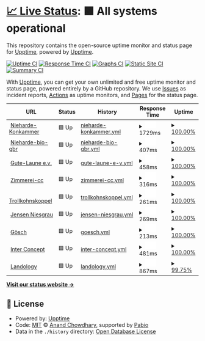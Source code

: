 # [📈 Live Status](https://demo.upptime.js.org): <!--live status--> **🟩 All systems operational**

This repository contains the open-source uptime monitor and status page for [Upptime](https://upptime.js.org), powered by [Upptime](https://github.com/upptime/upptime).

[![Uptime CI](https://github.com/upptime/upptime/workflows/Uptime%20CI/badge.svg)](https://github.com/upptime/upptime/actions?query=workflow%3A%22Uptime+CI%22)
[![Response Time CI](https://github.com/upptime/upptime/workflows/Response%20Time%20CI/badge.svg)](https://github.com/upptime/upptime/actions?query=workflow%3A%22Response+Time+CI%22)
[![Graphs CI](https://github.com/upptime/upptime/workflows/Graphs%20CI/badge.svg)](https://github.com/upptime/upptime/actions?query=workflow%3A%22Graphs+CI%22)
[![Static Site CI](https://github.com/upptime/upptime/workflows/Static%20Site%20CI/badge.svg)](https://github.com/upptime/upptime/actions?query=workflow%3A%22Static+Site+CI%22)
[![Summary CI](https://github.com/upptime/upptime/workflows/Summary%20CI/badge.svg)](https://github.com/upptime/upptime/actions?query=workflow%3A%22Summary+CI%22)

With [Upptime](https://upptime.js.org), you can get your own unlimited and free uptime monitor and status page, powered entirely by a GitHub repository. We use [Issues](https://github.com/upptime/upptime/issues) as incident reports, [Actions](https://github.com/upptime/upptime/actions) as uptime monitors, and [Pages](https://demo.upptime.js.org) for the status page.

<!--start: status pages-->
<!-- This summary is generated by Upptime (https://github.com/upptime/upptime) -->
<!-- Do not edit this manually, your changes will be overwritten -->
<!-- prettier-ignore -->
| URL | Status | History | Response Time | Uptime |
| --- | ------ | ------- | ------------- | ------ |
| <img alt="" src="https://icons.duckduckgo.com/ip3/nieharde-kornkammer.de.ico" height="13"> [Nieharde-Konkammer](https://nieharde-kornkammer.de) | 🟩 Up | [nieharde-konkammer.yml](https://github.com/sneezegray/uptime/commits/HEAD/history/nieharde-konkammer.yml) | <details><summary><img alt="Response time graph" src="./graphs/nieharde-konkammer/response-time-week.png" height="20"> 1729ms</summary><br><a href="https://demo.upptime.js.org/history/nieharde-konkammer"><img alt="Response time 1848" src="https://img.shields.io/endpoint?url=https%3A%2F%2Fraw.githubusercontent.com%2Fsneezegray%2Fuptime%2FHEAD%2Fapi%2Fnieharde-konkammer%2Fresponse-time.json"></a><br><a href="https://demo.upptime.js.org/history/nieharde-konkammer"><img alt="24-hour response time 1593" src="https://img.shields.io/endpoint?url=https%3A%2F%2Fraw.githubusercontent.com%2Fsneezegray%2Fuptime%2FHEAD%2Fapi%2Fnieharde-konkammer%2Fresponse-time-day.json"></a><br><a href="https://demo.upptime.js.org/history/nieharde-konkammer"><img alt="7-day response time 1729" src="https://img.shields.io/endpoint?url=https%3A%2F%2Fraw.githubusercontent.com%2Fsneezegray%2Fuptime%2FHEAD%2Fapi%2Fnieharde-konkammer%2Fresponse-time-week.json"></a><br><a href="https://demo.upptime.js.org/history/nieharde-konkammer"><img alt="30-day response time 1835" src="https://img.shields.io/endpoint?url=https%3A%2F%2Fraw.githubusercontent.com%2Fsneezegray%2Fuptime%2FHEAD%2Fapi%2Fnieharde-konkammer%2Fresponse-time-month.json"></a><br><a href="https://demo.upptime.js.org/history/nieharde-konkammer"><img alt="1-year response time 1848" src="https://img.shields.io/endpoint?url=https%3A%2F%2Fraw.githubusercontent.com%2Fsneezegray%2Fuptime%2FHEAD%2Fapi%2Fnieharde-konkammer%2Fresponse-time-year.json"></a></details> | <details><summary><a href="https://demo.upptime.js.org/history/nieharde-konkammer">100.00%</a></summary><a href="https://demo.upptime.js.org/history/nieharde-konkammer"><img alt="All-time uptime 100.00%" src="https://img.shields.io/endpoint?url=https%3A%2F%2Fraw.githubusercontent.com%2Fsneezegray%2Fuptime%2FHEAD%2Fapi%2Fnieharde-konkammer%2Fuptime.json"></a><br><a href="https://demo.upptime.js.org/history/nieharde-konkammer"><img alt="24-hour uptime 100.00%" src="https://img.shields.io/endpoint?url=https%3A%2F%2Fraw.githubusercontent.com%2Fsneezegray%2Fuptime%2FHEAD%2Fapi%2Fnieharde-konkammer%2Fuptime-day.json"></a><br><a href="https://demo.upptime.js.org/history/nieharde-konkammer"><img alt="7-day uptime 100.00%" src="https://img.shields.io/endpoint?url=https%3A%2F%2Fraw.githubusercontent.com%2Fsneezegray%2Fuptime%2FHEAD%2Fapi%2Fnieharde-konkammer%2Fuptime-week.json"></a><br><a href="https://demo.upptime.js.org/history/nieharde-konkammer"><img alt="30-day uptime 100.00%" src="https://img.shields.io/endpoint?url=https%3A%2F%2Fraw.githubusercontent.com%2Fsneezegray%2Fuptime%2FHEAD%2Fapi%2Fnieharde-konkammer%2Fuptime-month.json"></a><br><a href="https://demo.upptime.js.org/history/nieharde-konkammer"><img alt="1-year uptime 100.00%" src="https://img.shields.io/endpoint?url=https%3A%2F%2Fraw.githubusercontent.com%2Fsneezegray%2Fuptime%2FHEAD%2Fapi%2Fnieharde-konkammer%2Fuptime-year.json"></a></details>
| <img alt="" src="https://icons.duckduckgo.com/ip3/nieharde-bio-gbr.de.ico" height="13"> [Nieharde-bio-gbr](https://Nieharde-bio-gbr.de) | 🟩 Up | [nieharde-bio-gbr.yml](https://github.com/sneezegray/uptime/commits/HEAD/history/nieharde-bio-gbr.yml) | <details><summary><img alt="Response time graph" src="./graphs/nieharde-bio-gbr/response-time-week.png" height="20"> 407ms</summary><br><a href="https://demo.upptime.js.org/history/nieharde-bio-gbr"><img alt="Response time 371" src="https://img.shields.io/endpoint?url=https%3A%2F%2Fraw.githubusercontent.com%2Fsneezegray%2Fuptime%2FHEAD%2Fapi%2Fnieharde-bio-gbr%2Fresponse-time.json"></a><br><a href="https://demo.upptime.js.org/history/nieharde-bio-gbr"><img alt="24-hour response time 190" src="https://img.shields.io/endpoint?url=https%3A%2F%2Fraw.githubusercontent.com%2Fsneezegray%2Fuptime%2FHEAD%2Fapi%2Fnieharde-bio-gbr%2Fresponse-time-day.json"></a><br><a href="https://demo.upptime.js.org/history/nieharde-bio-gbr"><img alt="7-day response time 407" src="https://img.shields.io/endpoint?url=https%3A%2F%2Fraw.githubusercontent.com%2Fsneezegray%2Fuptime%2FHEAD%2Fapi%2Fnieharde-bio-gbr%2Fresponse-time-week.json"></a><br><a href="https://demo.upptime.js.org/history/nieharde-bio-gbr"><img alt="30-day response time 357" src="https://img.shields.io/endpoint?url=https%3A%2F%2Fraw.githubusercontent.com%2Fsneezegray%2Fuptime%2FHEAD%2Fapi%2Fnieharde-bio-gbr%2Fresponse-time-month.json"></a><br><a href="https://demo.upptime.js.org/history/nieharde-bio-gbr"><img alt="1-year response time 371" src="https://img.shields.io/endpoint?url=https%3A%2F%2Fraw.githubusercontent.com%2Fsneezegray%2Fuptime%2FHEAD%2Fapi%2Fnieharde-bio-gbr%2Fresponse-time-year.json"></a></details> | <details><summary><a href="https://demo.upptime.js.org/history/nieharde-bio-gbr">100.00%</a></summary><a href="https://demo.upptime.js.org/history/nieharde-bio-gbr"><img alt="All-time uptime 100.00%" src="https://img.shields.io/endpoint?url=https%3A%2F%2Fraw.githubusercontent.com%2Fsneezegray%2Fuptime%2FHEAD%2Fapi%2Fnieharde-bio-gbr%2Fuptime.json"></a><br><a href="https://demo.upptime.js.org/history/nieharde-bio-gbr"><img alt="24-hour uptime 100.00%" src="https://img.shields.io/endpoint?url=https%3A%2F%2Fraw.githubusercontent.com%2Fsneezegray%2Fuptime%2FHEAD%2Fapi%2Fnieharde-bio-gbr%2Fuptime-day.json"></a><br><a href="https://demo.upptime.js.org/history/nieharde-bio-gbr"><img alt="7-day uptime 100.00%" src="https://img.shields.io/endpoint?url=https%3A%2F%2Fraw.githubusercontent.com%2Fsneezegray%2Fuptime%2FHEAD%2Fapi%2Fnieharde-bio-gbr%2Fuptime-week.json"></a><br><a href="https://demo.upptime.js.org/history/nieharde-bio-gbr"><img alt="30-day uptime 100.00%" src="https://img.shields.io/endpoint?url=https%3A%2F%2Fraw.githubusercontent.com%2Fsneezegray%2Fuptime%2FHEAD%2Fapi%2Fnieharde-bio-gbr%2Fuptime-month.json"></a><br><a href="https://demo.upptime.js.org/history/nieharde-bio-gbr"><img alt="1-year uptime 100.00%" src="https://img.shields.io/endpoint?url=https%3A%2F%2Fraw.githubusercontent.com%2Fsneezegray%2Fuptime%2FHEAD%2Fapi%2Fnieharde-bio-gbr%2Fuptime-year.json"></a></details>
| <img alt="" src="https://icons.duckduckgo.com/ip3/gute-laune.org.ico" height="13"> [Gute-Laune e.v.](https://gute-laune.org) | 🟩 Up | [gute-laune-e-v.yml](https://github.com/sneezegray/uptime/commits/HEAD/history/gute-laune-e-v.yml) | <details><summary><img alt="Response time graph" src="./graphs/gute-laune-e-v/response-time-week.png" height="20"> 458ms</summary><br><a href="https://demo.upptime.js.org/history/gute-laune-e-v"><img alt="Response time 448" src="https://img.shields.io/endpoint?url=https%3A%2F%2Fraw.githubusercontent.com%2Fsneezegray%2Fuptime%2FHEAD%2Fapi%2Fgute-laune-e-v%2Fresponse-time.json"></a><br><a href="https://demo.upptime.js.org/history/gute-laune-e-v"><img alt="24-hour response time 542" src="https://img.shields.io/endpoint?url=https%3A%2F%2Fraw.githubusercontent.com%2Fsneezegray%2Fuptime%2FHEAD%2Fapi%2Fgute-laune-e-v%2Fresponse-time-day.json"></a><br><a href="https://demo.upptime.js.org/history/gute-laune-e-v"><img alt="7-day response time 458" src="https://img.shields.io/endpoint?url=https%3A%2F%2Fraw.githubusercontent.com%2Fsneezegray%2Fuptime%2FHEAD%2Fapi%2Fgute-laune-e-v%2Fresponse-time-week.json"></a><br><a href="https://demo.upptime.js.org/history/gute-laune-e-v"><img alt="30-day response time 461" src="https://img.shields.io/endpoint?url=https%3A%2F%2Fraw.githubusercontent.com%2Fsneezegray%2Fuptime%2FHEAD%2Fapi%2Fgute-laune-e-v%2Fresponse-time-month.json"></a><br><a href="https://demo.upptime.js.org/history/gute-laune-e-v"><img alt="1-year response time 448" src="https://img.shields.io/endpoint?url=https%3A%2F%2Fraw.githubusercontent.com%2Fsneezegray%2Fuptime%2FHEAD%2Fapi%2Fgute-laune-e-v%2Fresponse-time-year.json"></a></details> | <details><summary><a href="https://demo.upptime.js.org/history/gute-laune-e-v">100.00%</a></summary><a href="https://demo.upptime.js.org/history/gute-laune-e-v"><img alt="All-time uptime 100.00%" src="https://img.shields.io/endpoint?url=https%3A%2F%2Fraw.githubusercontent.com%2Fsneezegray%2Fuptime%2FHEAD%2Fapi%2Fgute-laune-e-v%2Fuptime.json"></a><br><a href="https://demo.upptime.js.org/history/gute-laune-e-v"><img alt="24-hour uptime 100.00%" src="https://img.shields.io/endpoint?url=https%3A%2F%2Fraw.githubusercontent.com%2Fsneezegray%2Fuptime%2FHEAD%2Fapi%2Fgute-laune-e-v%2Fuptime-day.json"></a><br><a href="https://demo.upptime.js.org/history/gute-laune-e-v"><img alt="7-day uptime 100.00%" src="https://img.shields.io/endpoint?url=https%3A%2F%2Fraw.githubusercontent.com%2Fsneezegray%2Fuptime%2FHEAD%2Fapi%2Fgute-laune-e-v%2Fuptime-week.json"></a><br><a href="https://demo.upptime.js.org/history/gute-laune-e-v"><img alt="30-day uptime 100.00%" src="https://img.shields.io/endpoint?url=https%3A%2F%2Fraw.githubusercontent.com%2Fsneezegray%2Fuptime%2FHEAD%2Fapi%2Fgute-laune-e-v%2Fuptime-month.json"></a><br><a href="https://demo.upptime.js.org/history/gute-laune-e-v"><img alt="1-year uptime 100.00%" src="https://img.shields.io/endpoint?url=https%3A%2F%2Fraw.githubusercontent.com%2Fsneezegray%2Fuptime%2FHEAD%2Fapi%2Fgute-laune-e-v%2Fuptime-year.json"></a></details>
| <img alt="" src="https://icons.duckduckgo.com/ip3/zimmerei-cc.de.ico" height="13"> [Zimmerei-cc](https://zimmerei-cc.de) | 🟩 Up | [zimmerei-cc.yml](https://github.com/sneezegray/uptime/commits/HEAD/history/zimmerei-cc.yml) | <details><summary><img alt="Response time graph" src="./graphs/zimmerei-cc/response-time-week.png" height="20"> 316ms</summary><br><a href="https://demo.upptime.js.org/history/zimmerei-cc"><img alt="Response time 376" src="https://img.shields.io/endpoint?url=https%3A%2F%2Fraw.githubusercontent.com%2Fsneezegray%2Fuptime%2FHEAD%2Fapi%2Fzimmerei-cc%2Fresponse-time.json"></a><br><a href="https://demo.upptime.js.org/history/zimmerei-cc"><img alt="24-hour response time 326" src="https://img.shields.io/endpoint?url=https%3A%2F%2Fraw.githubusercontent.com%2Fsneezegray%2Fuptime%2FHEAD%2Fapi%2Fzimmerei-cc%2Fresponse-time-day.json"></a><br><a href="https://demo.upptime.js.org/history/zimmerei-cc"><img alt="7-day response time 316" src="https://img.shields.io/endpoint?url=https%3A%2F%2Fraw.githubusercontent.com%2Fsneezegray%2Fuptime%2FHEAD%2Fapi%2Fzimmerei-cc%2Fresponse-time-week.json"></a><br><a href="https://demo.upptime.js.org/history/zimmerei-cc"><img alt="30-day response time 357" src="https://img.shields.io/endpoint?url=https%3A%2F%2Fraw.githubusercontent.com%2Fsneezegray%2Fuptime%2FHEAD%2Fapi%2Fzimmerei-cc%2Fresponse-time-month.json"></a><br><a href="https://demo.upptime.js.org/history/zimmerei-cc"><img alt="1-year response time 376" src="https://img.shields.io/endpoint?url=https%3A%2F%2Fraw.githubusercontent.com%2Fsneezegray%2Fuptime%2FHEAD%2Fapi%2Fzimmerei-cc%2Fresponse-time-year.json"></a></details> | <details><summary><a href="https://demo.upptime.js.org/history/zimmerei-cc">100.00%</a></summary><a href="https://demo.upptime.js.org/history/zimmerei-cc"><img alt="All-time uptime 100.00%" src="https://img.shields.io/endpoint?url=https%3A%2F%2Fraw.githubusercontent.com%2Fsneezegray%2Fuptime%2FHEAD%2Fapi%2Fzimmerei-cc%2Fuptime.json"></a><br><a href="https://demo.upptime.js.org/history/zimmerei-cc"><img alt="24-hour uptime 100.00%" src="https://img.shields.io/endpoint?url=https%3A%2F%2Fraw.githubusercontent.com%2Fsneezegray%2Fuptime%2FHEAD%2Fapi%2Fzimmerei-cc%2Fuptime-day.json"></a><br><a href="https://demo.upptime.js.org/history/zimmerei-cc"><img alt="7-day uptime 100.00%" src="https://img.shields.io/endpoint?url=https%3A%2F%2Fraw.githubusercontent.com%2Fsneezegray%2Fuptime%2FHEAD%2Fapi%2Fzimmerei-cc%2Fuptime-week.json"></a><br><a href="https://demo.upptime.js.org/history/zimmerei-cc"><img alt="30-day uptime 100.00%" src="https://img.shields.io/endpoint?url=https%3A%2F%2Fraw.githubusercontent.com%2Fsneezegray%2Fuptime%2FHEAD%2Fapi%2Fzimmerei-cc%2Fuptime-month.json"></a><br><a href="https://demo.upptime.js.org/history/zimmerei-cc"><img alt="1-year uptime 100.00%" src="https://img.shields.io/endpoint?url=https%3A%2F%2Fraw.githubusercontent.com%2Fsneezegray%2Fuptime%2FHEAD%2Fapi%2Fzimmerei-cc%2Fuptime-year.json"></a></details>
| <img alt="" src="https://icons.duckduckgo.com/ip3/trollkohnskoppel.de.ico" height="13"> [Trollkohnskoppel](https://trollkohnskoppel.de) | 🟩 Up | [trollkohnskoppel.yml](https://github.com/sneezegray/uptime/commits/HEAD/history/trollkohnskoppel.yml) | <details><summary><img alt="Response time graph" src="./graphs/trollkohnskoppel/response-time-week.png" height="20"> 261ms</summary><br><a href="https://demo.upptime.js.org/history/trollkohnskoppel"><img alt="Response time 266" src="https://img.shields.io/endpoint?url=https%3A%2F%2Fraw.githubusercontent.com%2Fsneezegray%2Fuptime%2FHEAD%2Fapi%2Ftrollkohnskoppel%2Fresponse-time.json"></a><br><a href="https://demo.upptime.js.org/history/trollkohnskoppel"><img alt="24-hour response time 237" src="https://img.shields.io/endpoint?url=https%3A%2F%2Fraw.githubusercontent.com%2Fsneezegray%2Fuptime%2FHEAD%2Fapi%2Ftrollkohnskoppel%2Fresponse-time-day.json"></a><br><a href="https://demo.upptime.js.org/history/trollkohnskoppel"><img alt="7-day response time 261" src="https://img.shields.io/endpoint?url=https%3A%2F%2Fraw.githubusercontent.com%2Fsneezegray%2Fuptime%2FHEAD%2Fapi%2Ftrollkohnskoppel%2Fresponse-time-week.json"></a><br><a href="https://demo.upptime.js.org/history/trollkohnskoppel"><img alt="30-day response time 274" src="https://img.shields.io/endpoint?url=https%3A%2F%2Fraw.githubusercontent.com%2Fsneezegray%2Fuptime%2FHEAD%2Fapi%2Ftrollkohnskoppel%2Fresponse-time-month.json"></a><br><a href="https://demo.upptime.js.org/history/trollkohnskoppel"><img alt="1-year response time 266" src="https://img.shields.io/endpoint?url=https%3A%2F%2Fraw.githubusercontent.com%2Fsneezegray%2Fuptime%2FHEAD%2Fapi%2Ftrollkohnskoppel%2Fresponse-time-year.json"></a></details> | <details><summary><a href="https://demo.upptime.js.org/history/trollkohnskoppel">100.00%</a></summary><a href="https://demo.upptime.js.org/history/trollkohnskoppel"><img alt="All-time uptime 100.00%" src="https://img.shields.io/endpoint?url=https%3A%2F%2Fraw.githubusercontent.com%2Fsneezegray%2Fuptime%2FHEAD%2Fapi%2Ftrollkohnskoppel%2Fuptime.json"></a><br><a href="https://demo.upptime.js.org/history/trollkohnskoppel"><img alt="24-hour uptime 100.00%" src="https://img.shields.io/endpoint?url=https%3A%2F%2Fraw.githubusercontent.com%2Fsneezegray%2Fuptime%2FHEAD%2Fapi%2Ftrollkohnskoppel%2Fuptime-day.json"></a><br><a href="https://demo.upptime.js.org/history/trollkohnskoppel"><img alt="7-day uptime 100.00%" src="https://img.shields.io/endpoint?url=https%3A%2F%2Fraw.githubusercontent.com%2Fsneezegray%2Fuptime%2FHEAD%2Fapi%2Ftrollkohnskoppel%2Fuptime-week.json"></a><br><a href="https://demo.upptime.js.org/history/trollkohnskoppel"><img alt="30-day uptime 100.00%" src="https://img.shields.io/endpoint?url=https%3A%2F%2Fraw.githubusercontent.com%2Fsneezegray%2Fuptime%2FHEAD%2Fapi%2Ftrollkohnskoppel%2Fuptime-month.json"></a><br><a href="https://demo.upptime.js.org/history/trollkohnskoppel"><img alt="1-year uptime 100.00%" src="https://img.shields.io/endpoint?url=https%3A%2F%2Fraw.githubusercontent.com%2Fsneezegray%2Fuptime%2FHEAD%2Fapi%2Ftrollkohnskoppel%2Fuptime-year.json"></a></details>
| <img alt="" src="https://icons.duckduckgo.com/ip3/jensen-niesgrau.de.ico" height="13"> [Jensen Niesgrau](https://jensen-niesgrau.de) | 🟩 Up | [jensen-niesgrau.yml](https://github.com/sneezegray/uptime/commits/HEAD/history/jensen-niesgrau.yml) | <details><summary><img alt="Response time graph" src="./graphs/jensen-niesgrau/response-time-week.png" height="20"> 269ms</summary><br><a href="https://demo.upptime.js.org/history/jensen-niesgrau"><img alt="Response time 282" src="https://img.shields.io/endpoint?url=https%3A%2F%2Fraw.githubusercontent.com%2Fsneezegray%2Fuptime%2FHEAD%2Fapi%2Fjensen-niesgrau%2Fresponse-time.json"></a><br><a href="https://demo.upptime.js.org/history/jensen-niesgrau"><img alt="24-hour response time 243" src="https://img.shields.io/endpoint?url=https%3A%2F%2Fraw.githubusercontent.com%2Fsneezegray%2Fuptime%2FHEAD%2Fapi%2Fjensen-niesgrau%2Fresponse-time-day.json"></a><br><a href="https://demo.upptime.js.org/history/jensen-niesgrau"><img alt="7-day response time 269" src="https://img.shields.io/endpoint?url=https%3A%2F%2Fraw.githubusercontent.com%2Fsneezegray%2Fuptime%2FHEAD%2Fapi%2Fjensen-niesgrau%2Fresponse-time-week.json"></a><br><a href="https://demo.upptime.js.org/history/jensen-niesgrau"><img alt="30-day response time 292" src="https://img.shields.io/endpoint?url=https%3A%2F%2Fraw.githubusercontent.com%2Fsneezegray%2Fuptime%2FHEAD%2Fapi%2Fjensen-niesgrau%2Fresponse-time-month.json"></a><br><a href="https://demo.upptime.js.org/history/jensen-niesgrau"><img alt="1-year response time 282" src="https://img.shields.io/endpoint?url=https%3A%2F%2Fraw.githubusercontent.com%2Fsneezegray%2Fuptime%2FHEAD%2Fapi%2Fjensen-niesgrau%2Fresponse-time-year.json"></a></details> | <details><summary><a href="https://demo.upptime.js.org/history/jensen-niesgrau">100.00%</a></summary><a href="https://demo.upptime.js.org/history/jensen-niesgrau"><img alt="All-time uptime 100.00%" src="https://img.shields.io/endpoint?url=https%3A%2F%2Fraw.githubusercontent.com%2Fsneezegray%2Fuptime%2FHEAD%2Fapi%2Fjensen-niesgrau%2Fuptime.json"></a><br><a href="https://demo.upptime.js.org/history/jensen-niesgrau"><img alt="24-hour uptime 100.00%" src="https://img.shields.io/endpoint?url=https%3A%2F%2Fraw.githubusercontent.com%2Fsneezegray%2Fuptime%2FHEAD%2Fapi%2Fjensen-niesgrau%2Fuptime-day.json"></a><br><a href="https://demo.upptime.js.org/history/jensen-niesgrau"><img alt="7-day uptime 100.00%" src="https://img.shields.io/endpoint?url=https%3A%2F%2Fraw.githubusercontent.com%2Fsneezegray%2Fuptime%2FHEAD%2Fapi%2Fjensen-niesgrau%2Fuptime-week.json"></a><br><a href="https://demo.upptime.js.org/history/jensen-niesgrau"><img alt="30-day uptime 100.00%" src="https://img.shields.io/endpoint?url=https%3A%2F%2Fraw.githubusercontent.com%2Fsneezegray%2Fuptime%2FHEAD%2Fapi%2Fjensen-niesgrau%2Fuptime-month.json"></a><br><a href="https://demo.upptime.js.org/history/jensen-niesgrau"><img alt="1-year uptime 100.00%" src="https://img.shields.io/endpoint?url=https%3A%2F%2Fraw.githubusercontent.com%2Fsneezegray%2Fuptime%2FHEAD%2Fapi%2Fjensen-niesgrau%2Fuptime-year.json"></a></details>
| <img alt="" src="https://icons.duckduckgo.com/ip3/goesch.shop.ico" height="13"> [Gösch](https://goesch.shop) | 🟩 Up | [goesch.yml](https://github.com/sneezegray/uptime/commits/HEAD/history/goesch.yml) | <details><summary><img alt="Response time graph" src="./graphs/goesch/response-time-week.png" height="20"> 213ms</summary><br><a href="https://demo.upptime.js.org/history/goesch"><img alt="Response time 189" src="https://img.shields.io/endpoint?url=https%3A%2F%2Fraw.githubusercontent.com%2Fsneezegray%2Fuptime%2FHEAD%2Fapi%2Fgoesch%2Fresponse-time.json"></a><br><a href="https://demo.upptime.js.org/history/goesch"><img alt="24-hour response time 155" src="https://img.shields.io/endpoint?url=https%3A%2F%2Fraw.githubusercontent.com%2Fsneezegray%2Fuptime%2FHEAD%2Fapi%2Fgoesch%2Fresponse-time-day.json"></a><br><a href="https://demo.upptime.js.org/history/goesch"><img alt="7-day response time 213" src="https://img.shields.io/endpoint?url=https%3A%2F%2Fraw.githubusercontent.com%2Fsneezegray%2Fuptime%2FHEAD%2Fapi%2Fgoesch%2Fresponse-time-week.json"></a><br><a href="https://demo.upptime.js.org/history/goesch"><img alt="30-day response time 200" src="https://img.shields.io/endpoint?url=https%3A%2F%2Fraw.githubusercontent.com%2Fsneezegray%2Fuptime%2FHEAD%2Fapi%2Fgoesch%2Fresponse-time-month.json"></a><br><a href="https://demo.upptime.js.org/history/goesch"><img alt="1-year response time 189" src="https://img.shields.io/endpoint?url=https%3A%2F%2Fraw.githubusercontent.com%2Fsneezegray%2Fuptime%2FHEAD%2Fapi%2Fgoesch%2Fresponse-time-year.json"></a></details> | <details><summary><a href="https://demo.upptime.js.org/history/goesch">100.00%</a></summary><a href="https://demo.upptime.js.org/history/goesch"><img alt="All-time uptime 100.00%" src="https://img.shields.io/endpoint?url=https%3A%2F%2Fraw.githubusercontent.com%2Fsneezegray%2Fuptime%2FHEAD%2Fapi%2Fgoesch%2Fuptime.json"></a><br><a href="https://demo.upptime.js.org/history/goesch"><img alt="24-hour uptime 100.00%" src="https://img.shields.io/endpoint?url=https%3A%2F%2Fraw.githubusercontent.com%2Fsneezegray%2Fuptime%2FHEAD%2Fapi%2Fgoesch%2Fuptime-day.json"></a><br><a href="https://demo.upptime.js.org/history/goesch"><img alt="7-day uptime 100.00%" src="https://img.shields.io/endpoint?url=https%3A%2F%2Fraw.githubusercontent.com%2Fsneezegray%2Fuptime%2FHEAD%2Fapi%2Fgoesch%2Fuptime-week.json"></a><br><a href="https://demo.upptime.js.org/history/goesch"><img alt="30-day uptime 100.00%" src="https://img.shields.io/endpoint?url=https%3A%2F%2Fraw.githubusercontent.com%2Fsneezegray%2Fuptime%2FHEAD%2Fapi%2Fgoesch%2Fuptime-month.json"></a><br><a href="https://demo.upptime.js.org/history/goesch"><img alt="1-year uptime 100.00%" src="https://img.shields.io/endpoint?url=https%3A%2F%2Fraw.githubusercontent.com%2Fsneezegray%2Fuptime%2FHEAD%2Fapi%2Fgoesch%2Fuptime-year.json"></a></details>
| <img alt="" src="https://icons.duckduckgo.com/ip3/inter-concept.org.ico" height="13"> [Inter Concept](https://inter-concept.org/) | 🟩 Up | [inter-concept.yml](https://github.com/sneezegray/uptime/commits/HEAD/history/inter-concept.yml) | <details><summary><img alt="Response time graph" src="./graphs/inter-concept/response-time-week.png" height="20"> 481ms</summary><br><a href="https://demo.upptime.js.org/history/inter-concept"><img alt="Response time 483" src="https://img.shields.io/endpoint?url=https%3A%2F%2Fraw.githubusercontent.com%2Fsneezegray%2Fuptime%2FHEAD%2Fapi%2Finter-concept%2Fresponse-time.json"></a><br><a href="https://demo.upptime.js.org/history/inter-concept"><img alt="24-hour response time 422" src="https://img.shields.io/endpoint?url=https%3A%2F%2Fraw.githubusercontent.com%2Fsneezegray%2Fuptime%2FHEAD%2Fapi%2Finter-concept%2Fresponse-time-day.json"></a><br><a href="https://demo.upptime.js.org/history/inter-concept"><img alt="7-day response time 481" src="https://img.shields.io/endpoint?url=https%3A%2F%2Fraw.githubusercontent.com%2Fsneezegray%2Fuptime%2FHEAD%2Fapi%2Finter-concept%2Fresponse-time-week.json"></a><br><a href="https://demo.upptime.js.org/history/inter-concept"><img alt="30-day response time 486" src="https://img.shields.io/endpoint?url=https%3A%2F%2Fraw.githubusercontent.com%2Fsneezegray%2Fuptime%2FHEAD%2Fapi%2Finter-concept%2Fresponse-time-month.json"></a><br><a href="https://demo.upptime.js.org/history/inter-concept"><img alt="1-year response time 483" src="https://img.shields.io/endpoint?url=https%3A%2F%2Fraw.githubusercontent.com%2Fsneezegray%2Fuptime%2FHEAD%2Fapi%2Finter-concept%2Fresponse-time-year.json"></a></details> | <details><summary><a href="https://demo.upptime.js.org/history/inter-concept">100.00%</a></summary><a href="https://demo.upptime.js.org/history/inter-concept"><img alt="All-time uptime 100.00%" src="https://img.shields.io/endpoint?url=https%3A%2F%2Fraw.githubusercontent.com%2Fsneezegray%2Fuptime%2FHEAD%2Fapi%2Finter-concept%2Fuptime.json"></a><br><a href="https://demo.upptime.js.org/history/inter-concept"><img alt="24-hour uptime 100.00%" src="https://img.shields.io/endpoint?url=https%3A%2F%2Fraw.githubusercontent.com%2Fsneezegray%2Fuptime%2FHEAD%2Fapi%2Finter-concept%2Fuptime-day.json"></a><br><a href="https://demo.upptime.js.org/history/inter-concept"><img alt="7-day uptime 100.00%" src="https://img.shields.io/endpoint?url=https%3A%2F%2Fraw.githubusercontent.com%2Fsneezegray%2Fuptime%2FHEAD%2Fapi%2Finter-concept%2Fuptime-week.json"></a><br><a href="https://demo.upptime.js.org/history/inter-concept"><img alt="30-day uptime 100.00%" src="https://img.shields.io/endpoint?url=https%3A%2F%2Fraw.githubusercontent.com%2Fsneezegray%2Fuptime%2FHEAD%2Fapi%2Finter-concept%2Fuptime-month.json"></a><br><a href="https://demo.upptime.js.org/history/inter-concept"><img alt="1-year uptime 100.00%" src="https://img.shields.io/endpoint?url=https%3A%2F%2Fraw.githubusercontent.com%2Fsneezegray%2Fuptime%2FHEAD%2Fapi%2Finter-concept%2Fuptime-year.json"></a></details>
| <img alt="" src="https://icons.duckduckgo.com/ip3/landology.me.ico" height="13"> [Landology](https://landology.me/) | 🟩 Up | [landology.yml](https://github.com/sneezegray/uptime/commits/HEAD/history/landology.yml) | <details><summary><img alt="Response time graph" src="./graphs/landology/response-time-week.png" height="20"> 867ms</summary><br><a href="https://demo.upptime.js.org/history/landology"><img alt="Response time 838" src="https://img.shields.io/endpoint?url=https%3A%2F%2Fraw.githubusercontent.com%2Fsneezegray%2Fuptime%2FHEAD%2Fapi%2Flandology%2Fresponse-time.json"></a><br><a href="https://demo.upptime.js.org/history/landology"><img alt="24-hour response time 517" src="https://img.shields.io/endpoint?url=https%3A%2F%2Fraw.githubusercontent.com%2Fsneezegray%2Fuptime%2FHEAD%2Fapi%2Flandology%2Fresponse-time-day.json"></a><br><a href="https://demo.upptime.js.org/history/landology"><img alt="7-day response time 867" src="https://img.shields.io/endpoint?url=https%3A%2F%2Fraw.githubusercontent.com%2Fsneezegray%2Fuptime%2FHEAD%2Fapi%2Flandology%2Fresponse-time-week.json"></a><br><a href="https://demo.upptime.js.org/history/landology"><img alt="30-day response time 838" src="https://img.shields.io/endpoint?url=https%3A%2F%2Fraw.githubusercontent.com%2Fsneezegray%2Fuptime%2FHEAD%2Fapi%2Flandology%2Fresponse-time-month.json"></a><br><a href="https://demo.upptime.js.org/history/landology"><img alt="1-year response time 838" src="https://img.shields.io/endpoint?url=https%3A%2F%2Fraw.githubusercontent.com%2Fsneezegray%2Fuptime%2FHEAD%2Fapi%2Flandology%2Fresponse-time-year.json"></a></details> | <details><summary><a href="https://demo.upptime.js.org/history/landology">99.75%</a></summary><a href="https://demo.upptime.js.org/history/landology"><img alt="All-time uptime 33.06%" src="https://img.shields.io/endpoint?url=https%3A%2F%2Fraw.githubusercontent.com%2Fsneezegray%2Fuptime%2FHEAD%2Fapi%2Flandology%2Fuptime.json"></a><br><a href="https://demo.upptime.js.org/history/landology"><img alt="24-hour uptime 100.00%" src="https://img.shields.io/endpoint?url=https%3A%2F%2Fraw.githubusercontent.com%2Fsneezegray%2Fuptime%2FHEAD%2Fapi%2Flandology%2Fuptime-day.json"></a><br><a href="https://demo.upptime.js.org/history/landology"><img alt="7-day uptime 99.75%" src="https://img.shields.io/endpoint?url=https%3A%2F%2Fraw.githubusercontent.com%2Fsneezegray%2Fuptime%2FHEAD%2Fapi%2Flandology%2Fuptime-week.json"></a><br><a href="https://demo.upptime.js.org/history/landology"><img alt="30-day uptime 39.00%" src="https://img.shields.io/endpoint?url=https%3A%2F%2Fraw.githubusercontent.com%2Fsneezegray%2Fuptime%2FHEAD%2Fapi%2Flandology%2Fuptime-month.json"></a><br><a href="https://demo.upptime.js.org/history/landology"><img alt="1-year uptime 33.06%" src="https://img.shields.io/endpoint?url=https%3A%2F%2Fraw.githubusercontent.com%2Fsneezegray%2Fuptime%2FHEAD%2Fapi%2Flandology%2Fuptime-year.json"></a></details>

<!--end: status pages-->

[**Visit our status website →**](https://demo.upptime.js.org)

## 📄 License

- Powered by: [Upptime](https://github.com/upptime/upptime)
- Code: [MIT](./LICENSE) © [Anand Chowdhary](https://anandchowdhary.com), supported by [Pabio](https://pabio.com)
- Data in the `./history` directory: [Open Database License](https://opendatacommons.org/licenses/odbl/1-0/)
